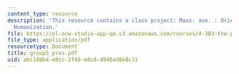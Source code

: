 ```yaml
---
content_type: resource
description: 'This resource contains a class project: Mass. ave. : Orientation and
  Humanization.'
file: https://ol-ocw-studio-app-qa.s3.amazonaws.com/courses/4-303-the-production-of-space-art-architecture-and-urbanism-in-dialogue-fall-2006/abc188b4e0cc2f48e0cd4940ad8e8c31_group5_pres.pdf
file_type: application/pdf
resourcetype: Document
title: group5_pres.pdf
uid: abc188b4-e0cc-2f48-e0cd-4940ad8e8c31
---
```

